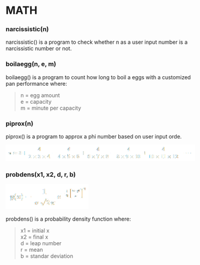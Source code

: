 # MATH

### narcissistic(n)
narcissistic() is a program to check whether n as a user input number is a narcissistic number or not.

### boilaegg(n, e, m)
boilaegg() is a program to count how long to boil a eggs with a customized pan performance where:

> n = egg amount<br />
> e = capacity<br />
> m = minute per capacity<br />

### piprox(n)
piprox() is a program to approx a phi number based on user input orde.

![piprox](/equation/piprox.png)

### probdens(x1, x2, d, r, b)

![probdens](/equation/probdens.png)

probdens() is a probability density function where:
> x1 = initial x<br />
> x2 = final x<br />
> d = leap number<br />
> r = mean<br />
> b = standar deviation<br />
